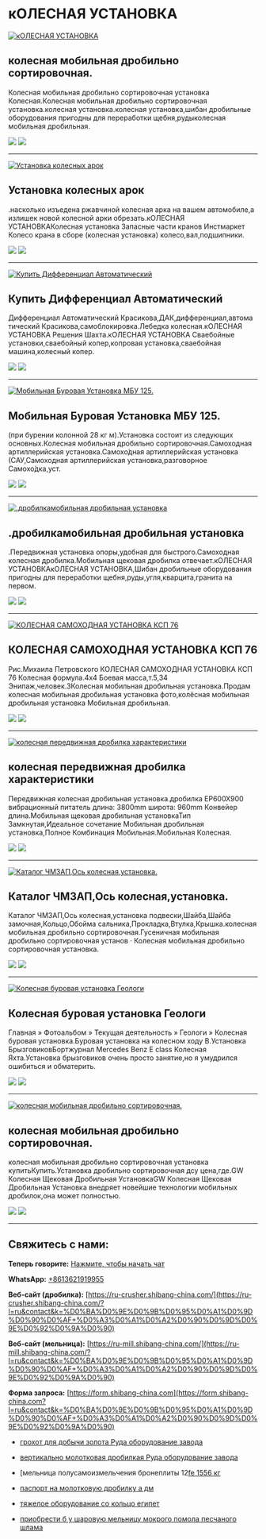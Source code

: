# кОЛЕСНАЯ УСТАНОВКА

<a href="https://swt.shibang-china.com/?l=ru&img&k=%D0%BA%D0%9E%D0%9B%D0%95%D0%A1%D0%9D%D0%90%D0%AF+%D0%A3%D0%A1%D0%A2%D0%90%D0%9D%D0%9E%D0%92%D0%9A%D0%90" target="_blank">![кОЛЕСНАЯ УСТАНОВКА](http://static.shibang-china.com/all-800x300/161.jpg)</a>

## колесная мобильная дробильно сортировочная.
Колесная мобильная дробильно сортировочная установка Колесная.Колесная мобильная дробильно сортировочная установка.колесная установка.колесная установка,шибан дробильные оборудования пригодны для переработки щебня,рудыколесная мобильная дробильная.


<a href="https://whatsapp.shibangsoft.com/WhatsApp.php" target="_blank" title="WhatsApp">![](http://static.shibang-china.com/icon/whatsapp.png)</a> <a href="https://swt.shibang-china.com/?l=ru&icon&k=%D0%BA%D0%9E%D0%9B%D0%95%D0%A1%D0%9D%D0%90%D0%AF+%D0%A3%D0%A1%D0%A2%D0%90%D0%9D%D0%9E%D0%92%D0%9A%D0%90" target="_blank">![](http://static.shibang-china.com/icon/chat-ru.png)</a>

---

<a href="https://swt.shibang-china.com/?l=ru&img&k=%D0%BA%D0%9E%D0%9B%D0%95%D0%A1%D0%9D%D0%90%D0%AF+%D0%A3%D0%A1%D0%A2%D0%90%D0%9D%D0%9E%D0%92%D0%9A%D0%90" target="_blank">![Установка колесных арок](http://static.shibang-china.com/all-800x300/1421.jpg)</a>

## Установка колесных арок
.насколько изъедена ржавчиной колесная арка на вашем автомобиле,а излишек новой колесной арки обрезать.кОЛЕСНАЯ УСТАНОВКАКолесная установка Запасные части кранов Инстмаркет Колесо крана в сборе (колесная установка) колесо,вал,подшипники.


<a href="https://whatsapp.shibangsoft.com/WhatsApp.php" target="_blank" title="WhatsApp">![](http://static.shibang-china.com/icon/whatsapp.png)</a> <a href="https://swt.shibang-china.com/?l=ru&icon&k=%D0%BA%D0%9E%D0%9B%D0%95%D0%A1%D0%9D%D0%90%D0%AF+%D0%A3%D0%A1%D0%A2%D0%90%D0%9D%D0%9E%D0%92%D0%9A%D0%90" target="_blank">![](http://static.shibang-china.com/icon/chat-ru.png)</a>

---

<a href="https://swt.shibang-china.com/?l=ru&img&k=%D0%BA%D0%9E%D0%9B%D0%95%D0%A1%D0%9D%D0%90%D0%AF+%D0%A3%D0%A1%D0%A2%D0%90%D0%9D%D0%9E%D0%92%D0%9A%D0%90" target="_blank">![Купить Дифференциал Автоматический](http://static.shibang-china.com/all-800x300/1512.jpg)</a>

## Купить Дифференциал Автоматический
Дифференциал Автоматический Красикова,ДАК,дифференциал,автома тический Красикова,самоблокировка.Лебедка колесная.кОЛЕСНАЯ УСТАНОВКА Решения Шахта.кОЛЕСНАЯ УСТАНОВКА Сваебойные установки,сваебойный копер,копровая установка,сваебойная машина,колесный копер.


<a href="https://whatsapp.shibangsoft.com/WhatsApp.php" target="_blank" title="WhatsApp">![](http://static.shibang-china.com/icon/whatsapp.png)</a> <a href="https://swt.shibang-china.com/?l=ru&icon&k=%D0%BA%D0%9E%D0%9B%D0%95%D0%A1%D0%9D%D0%90%D0%AF+%D0%A3%D0%A1%D0%A2%D0%90%D0%9D%D0%9E%D0%92%D0%9A%D0%90" target="_blank">![](http://static.shibang-china.com/icon/chat-ru.png)</a>

---

<a href="https://swt.shibang-china.com/?l=ru&img&k=%D0%BA%D0%9E%D0%9B%D0%95%D0%A1%D0%9D%D0%90%D0%AF+%D0%A3%D0%A1%D0%A2%D0%90%D0%9D%D0%9E%D0%92%D0%9A%D0%90" target="_blank">![Мобильная Буровая Установка МБУ 125.](http://static.shibang-china.com/all-800x300/949.jpg)</a>

## Мобильная Буровая Установка МБУ 125.
(при бурении колонной 28 кг м).Установка состоит из следующих основных.Колесная мобильная дробильно сортировочная.Самоходная артиллерийская установка.Самохо́дная артиллери́йская установка (САУ,Самоходная артиллерийская установка,разговорное Самохо́дка,уст.


<a href="https://whatsapp.shibangsoft.com/WhatsApp.php" target="_blank" title="WhatsApp">![](http://static.shibang-china.com/icon/whatsapp.png)</a> <a href="https://swt.shibang-china.com/?l=ru&icon&k=%D0%BA%D0%9E%D0%9B%D0%95%D0%A1%D0%9D%D0%90%D0%AF+%D0%A3%D0%A1%D0%A2%D0%90%D0%9D%D0%9E%D0%92%D0%9A%D0%90" target="_blank">![](http://static.shibang-china.com/icon/chat-ru.png)</a>

---

<a href="https://swt.shibang-china.com/?l=ru&img&k=%D0%BA%D0%9E%D0%9B%D0%95%D0%A1%D0%9D%D0%90%D0%AF+%D0%A3%D0%A1%D0%A2%D0%90%D0%9D%D0%9E%D0%92%D0%9A%D0%90" target="_blank">![.дробилкамобильная дробильная установка](http://static.shibang-china.com/all-800x300/1111.jpg)</a>

## .дробилкамобильная дробильная установка
.Передвижная установка опоры,удобная для быстрого.Самоходная колесная дробилка.Мобильная щековая дробилка отвечает.кОЛЕСНАЯ УСТАНОВКАкОЛЕСНАЯ УСТАНОВКА,Шибан дробильные оборудования пригодны для переработки щебня,руды,угля,кварцита,гранита на первом.


<a href="https://whatsapp.shibangsoft.com/WhatsApp.php" target="_blank" title="WhatsApp">![](http://static.shibang-china.com/icon/whatsapp.png)</a> <a href="https://swt.shibang-china.com/?l=ru&icon&k=%D0%BA%D0%9E%D0%9B%D0%95%D0%A1%D0%9D%D0%90%D0%AF+%D0%A3%D0%A1%D0%A2%D0%90%D0%9D%D0%9E%D0%92%D0%9A%D0%90" target="_blank">![](http://static.shibang-china.com/icon/chat-ru.png)</a>

---

<a href="https://swt.shibang-china.com/?l=ru&img&k=%D0%BA%D0%9E%D0%9B%D0%95%D0%A1%D0%9D%D0%90%D0%AF+%D0%A3%D0%A1%D0%A2%D0%90%D0%9D%D0%9E%D0%92%D0%9A%D0%90" target="_blank">![КОЛЕСНАЯ САМОХОДНАЯ УСТАНОВКА КСП 76](http://static.shibang-china.com/all-800x300/1112.jpg)</a>

## КОЛЕСНАЯ САМОХОДНАЯ УСТАНОВКА КСП 76
Рис.Михаила Петровского КОЛЕСНАЯ САМОХОДНАЯ УСТАНОВКА КСП 76 Колесная формула.4x4 Боевая масса,т.5,34 Энипаж,человек.3Колесная мобильная дробильная установка.Продам колесная мобильная дробильная установка фото,колёсная мобильная дробильная установка Мобильная дробильная.


<a href="https://whatsapp.shibangsoft.com/WhatsApp.php" target="_blank" title="WhatsApp">![](http://static.shibang-china.com/icon/whatsapp.png)</a> <a href="https://swt.shibang-china.com/?l=ru&icon&k=%D0%BA%D0%9E%D0%9B%D0%95%D0%A1%D0%9D%D0%90%D0%AF+%D0%A3%D0%A1%D0%A2%D0%90%D0%9D%D0%9E%D0%92%D0%9A%D0%90" target="_blank">![](http://static.shibang-china.com/icon/chat-ru.png)</a>

---

<a href="https://swt.shibang-china.com/?l=ru&img&k=%D0%BA%D0%9E%D0%9B%D0%95%D0%A1%D0%9D%D0%90%D0%AF+%D0%A3%D0%A1%D0%A2%D0%90%D0%9D%D0%9E%D0%92%D0%9A%D0%90" target="_blank">![колесная передвижная дробилка характеристики](http://static.shibang-china.com/all-800x300/970.jpg)</a>

## колесная передвижная дробилка характеристики
Передвижная колесная дробильная установка.дробилка EP600X900 вибрационный питатель длина: 3800mm широта: 960mm Конвейер длина.Мобильная щековая дробильная установкаТип Замкнутая,Идеальное сочетание Мобильная дробильная установка,Полное Комбинация Мобильная.Мобильная Колесная.


<a href="https://whatsapp.shibangsoft.com/WhatsApp.php" target="_blank" title="WhatsApp">![](http://static.shibang-china.com/icon/whatsapp.png)</a> <a href="https://swt.shibang-china.com/?l=ru&icon&k=%D0%BA%D0%9E%D0%9B%D0%95%D0%A1%D0%9D%D0%90%D0%AF+%D0%A3%D0%A1%D0%A2%D0%90%D0%9D%D0%9E%D0%92%D0%9A%D0%90" target="_blank">![](http://static.shibang-china.com/icon/chat-ru.png)</a>

---

<a href="https://swt.shibang-china.com/?l=ru&img&k=%D0%BA%D0%9E%D0%9B%D0%95%D0%A1%D0%9D%D0%90%D0%AF+%D0%A3%D0%A1%D0%A2%D0%90%D0%9D%D0%9E%D0%92%D0%9A%D0%90" target="_blank">![Каталог ЧМЗАП,Ось колесная,установка.](http://static.shibang-china.com/all-800x300/726.jpg)</a>

## Каталог ЧМЗАП,Ось колесная,установка.
Каталог ЧМЗАП,Ось колесная,установка подвески,Шайба,Шайба замочная,Кольцо,Обойма сальника,Прокладка,Втулка,Крышка.колесная мобильная дробильно сортировочная.Гусеничная мобильная дробильно сортировочная установ · Колесная мобильная дробильно сортировочная установка.


<a href="https://whatsapp.shibangsoft.com/WhatsApp.php" target="_blank" title="WhatsApp">![](http://static.shibang-china.com/icon/whatsapp.png)</a> <a href="https://swt.shibang-china.com/?l=ru&icon&k=%D0%BA%D0%9E%D0%9B%D0%95%D0%A1%D0%9D%D0%90%D0%AF+%D0%A3%D0%A1%D0%A2%D0%90%D0%9D%D0%9E%D0%92%D0%9A%D0%90" target="_blank">![](http://static.shibang-china.com/icon/chat-ru.png)</a>

---

<a href="https://swt.shibang-china.com/?l=ru&img&k=%D0%BA%D0%9E%D0%9B%D0%95%D0%A1%D0%9D%D0%90%D0%AF+%D0%A3%D0%A1%D0%A2%D0%90%D0%9D%D0%9E%D0%92%D0%9A%D0%90" target="_blank">![Колесная буровая установка Геологи](http://static.shibang-china.com/all-800x300/725.jpg)</a>

## Колесная буровая установка Геологи
Главная » Фотоальбом » Текущая деятельность » Геологи » Колесная буровая установка.Буровая установка на колесном ходу В.Установка БрызговиковБортжурнал Mercedes Benz E class Колесная Яхта.Установка брызговиков очень просто занятие,но я умудрился ошибиться и обматерить.


<a href="https://whatsapp.shibangsoft.com/WhatsApp.php" target="_blank" title="WhatsApp">![](http://static.shibang-china.com/icon/whatsapp.png)</a> <a href="https://swt.shibang-china.com/?l=ru&icon&k=%D0%BA%D0%9E%D0%9B%D0%95%D0%A1%D0%9D%D0%90%D0%AF+%D0%A3%D0%A1%D0%A2%D0%90%D0%9D%D0%9E%D0%92%D0%9A%D0%90" target="_blank">![](http://static.shibang-china.com/icon/chat-ru.png)</a>

---

<a href="https://swt.shibang-china.com/?l=ru&img&k=%D0%BA%D0%9E%D0%9B%D0%95%D0%A1%D0%9D%D0%90%D0%AF+%D0%A3%D0%A1%D0%A2%D0%90%D0%9D%D0%9E%D0%92%D0%9A%D0%90" target="_blank">![колесная мобильная дробильно сортировочная.](http://static.shibang-china.com/all-800x300/746.jpg)</a>

## колесная мобильная дробильно сортировочная.
колесная мобильная дробильно сортировочная установка купитьКупить.Установка дробильно сортировочная дсу цена,где.GW Колесная Щековая Дробильная УстановкаGW Колесная Щековая Дробильная Установка внедряет новейшие технологии мобильных дробилок,она может полностью.


<a href="https://whatsapp.shibangsoft.com/WhatsApp.php" target="_blank" title="WhatsApp">![](http://static.shibang-china.com/icon/whatsapp.png)</a> <a href="https://swt.shibang-china.com/?l=ru&icon&k=%D0%BA%D0%9E%D0%9B%D0%95%D0%A1%D0%9D%D0%90%D0%AF+%D0%A3%D0%A1%D0%A2%D0%90%D0%9D%D0%9E%D0%92%D0%9A%D0%90" target="_blank">![](http://static.shibang-china.com/icon/chat-ru.png)</a>

---
## Свяжитесь с нами:

**Теперь говорите:** [Нажмите, чтобы начать чат](https://swt.shibang-china.com?l=ru&contact&k=%D0%BA%D0%9E%D0%9B%D0%95%D0%A1%D0%9D%D0%90%D0%AF+%D0%A3%D0%A1%D0%A2%D0%90%D0%9D%D0%9E%D0%92%D0%9A%D0%90)

**WhatsApp:**  [+8613621919955](https://whatsapp.shibangsoft.com/WhatsApp.php)

**Веб-сайт (дробилка):** [https://ru-crusher.shibang-china.com/](https://ru-crusher.shibang-china.com/?l=ru&contact&k=%D0%BA%D0%9E%D0%9B%D0%95%D0%A1%D0%9D%D0%90%D0%AF+%D0%A3%D0%A1%D0%A2%D0%90%D0%9D%D0%9E%D0%92%D0%9A%D0%90)

**Веб-сайт (мельница):** [https://ru-mill.shibang-china.com/](https://ru-mill.shibang-china.com/?l=ru&contact&k=%D0%BA%D0%9E%D0%9B%D0%95%D0%A1%D0%9D%D0%90%D0%AF+%D0%A3%D0%A1%D0%A2%D0%90%D0%9D%D0%9E%D0%92%D0%9A%D0%90)

**Форма запроса:** [https://form.shibang-china.com](https://form.shibang-china.com?l=ru&contact&k=%D0%BA%D0%9E%D0%9B%D0%95%D0%A1%D0%9D%D0%90%D0%AF+%D0%A3%D0%A1%D0%A2%D0%90%D0%9D%D0%9E%D0%92%D0%9A%D0%90)

* [грохот для добычи золота Руда оборудование завода](../99/%D0%B3%D1%80%D0%BE%D1%85%D0%BE%D1%82%20%D0%B4%D0%BB%D1%8F%20%D0%B4%D0%BE%D0%B1%D1%8B%D1%87%D0%B8%20%D0%B7%D0%BE%D0%BB%D0%BE%D1%82%D0%B0%20%D0%A0%D1%83%D0%B4%D0%B0%20%D0%BE%D0%B1%D0%BE%D1%80%D1%83%D0%B4%D0%BE%D0%B2%D0%B0%D0%BD%D0%B8%D0%B5%20%D0%B7%D0%B0%D0%B2%D0%BE%D0%B4%D0%B0.md)

* [вертикально молотковая дробилкая Руда оборудование завода](../98/%D0%B2%D0%B5%D1%80%D1%82%D0%B8%D0%BA%D0%B0%D0%BB%D1%8C%D0%BD%D0%BE%20%D0%BC%D0%BE%D0%BB%D0%BE%D1%82%D0%BA%D0%BE%D0%B2%D0%B0%D1%8F%20%D0%B4%D1%80%D0%BE%D0%B1%D0%B8%D0%BB%D0%BA%D0%B0%D1%8F%20%D0%A0%D1%83%D0%B4%D0%B0%20%D0%BE%D0%B1%D0%BE%D1%80%D1%83%D0%B4%D0%BE%D0%B2%D0%B0%D0%BD%D0%B8%D0%B5%20%D0%B7%D0%B0%D0%B2%D0%BE%D0%B4%D0%B0.md)

* [мельница полусамоизмельчения бронеплиты 12[fe 1556 кг](../91/%D0%BC%D0%B5%D0%BB%D1%8C%D0%BD%D0%B8%D1%86%D0%B0%20%D0%BF%D0%BE%D0%BB%D1%83%D1%81%D0%B0%D0%BC%D0%BE%D0%B8%D0%B7%D0%BC%D0%B5%D0%BB%D1%8C%D1%87%D0%B5%D0%BD%D0%B8%D1%8F%20%D0%B1%D1%80%D0%BE%D0%BD%D0%B5%D0%BF%D0%BB%D0%B8%D1%82%D1%8B%2012%5Bfe%201556%20%D0%BA%D0%B3.md)

* [паспорт на молотковую дробилку а дм](../95/%D0%BF%D0%B0%D1%81%D0%BF%D0%BE%D1%80%D1%82%20%D0%BD%D0%B0%20%D0%BC%D0%BE%D0%BB%D0%BE%D1%82%D0%BA%D0%BE%D0%B2%D1%83%D1%8E%20%D0%B4%D1%80%D0%BE%D0%B1%D0%B8%D0%BB%D0%BA%D1%83%20%D0%B0%20%D0%B4%D0%BC.md)

* [тяжелое оборудование co кольцо египет](../96/%D1%82%D1%8F%D0%B6%D0%B5%D0%BB%D0%BE%D0%B5%20%D0%BE%D0%B1%D0%BE%D1%80%D1%83%D0%B4%D0%BE%D0%B2%D0%B0%D0%BD%D0%B8%D0%B5%20co%20%D0%BA%D0%BE%D0%BB%D1%8C%D1%86%D0%BE%20%D0%B5%D0%B3%D0%B8%D0%BF%D0%B5%D1%82.md)

* [приобрести б у шаровую мельницу мокрого помола песчаного шлама](../92/%D0%BF%D1%80%D0%B8%D0%BE%D0%B1%D1%80%D0%B5%D1%81%D1%82%D0%B8%20%D0%B1%20%D1%83%20%D1%88%D0%B0%D1%80%D0%BE%D0%B2%D1%83%D1%8E%20%D0%BC%D0%B5%D0%BB%D1%8C%D0%BD%D0%B8%D1%86%D1%83%20%D0%BC%D0%BE%D0%BA%D1%80%D0%BE%D0%B3%D0%BE%20%D0%BF%D0%BE%D0%BC%D0%BE%D0%BB%D0%B0%20%D0%BF%D0%B5%D1%81%D1%87%D0%B0%D0%BD%D0%BE%D0%B3%D0%BE%20%D1%88%D0%BB%D0%B0%D0%BC%D0%B0.md)